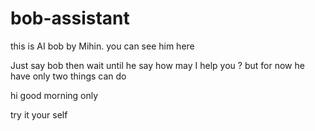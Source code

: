 # bob-assistant

this is AI bob by Mihin.
you can see him here

Just say bob 
then wait until he say how may I help you ?
but for now he have only two things can do

hi
good morning only

try it your self
